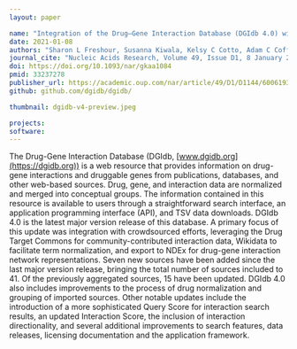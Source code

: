 ```yaml
---
layout: paper

name: "Integration of the Drug–Gene Interaction Database (DGIdb 4.0) with open crowdsource efforts"
date: 2021-01-08
authors: "Sharon L Freshour, Susanna Kiwala, Kelsy C Cotto, Adam C Coffman, Joshua F McMichael, Jonathan J Song, Malachi Griffith, Obi L Griffith, Alex H Wagner"
journal_cite: "Nucleic Acids Research, Volume 49, Issue D1, 8 January 2021, Pages D1144–D1151"
doi: https://doi.org/10.1093/nar/gkaa1084
pmid: 33237278
publisher_url: https://academic.oup.com/nar/article/49/D1/D1144/6006193
github: github.com/dgidb/dgidb/

thumbnail: dgidb-v4-preview.jpeg

projects:
software:
---
```

The Drug-Gene Interaction Database (DGIdb, [www.dgidb.org](https://dgidb.org)) is a web resource that provides information on drug-gene interactions and druggable genes from publications, databases, and other web-based sources. Drug, gene, and interaction data are normalized and merged into conceptual groups. The information contained in this resource is available to users through a straightforward search interface, an application programming interface (API), and TSV data downloads. DGIdb 4.0 is the latest major version release of this database. A primary focus of this update was integration with crowdsourced efforts, leveraging the Drug Target Commons for community-contributed interaction data, Wikidata to facilitate term normalization, and export to NDEx for drug-gene interaction network representations. Seven new sources have been added since the last major version release, bringing the total number of sources included to 41. Of the previously aggregated sources, 15 have been updated. DGIdb 4.0 also includes improvements to the process of drug normalization and grouping of imported sources. Other notable updates include the introduction of a more sophisticated Query Score for interaction search results, an updated Interaction Score, the inclusion of interaction directionality, and several additional improvements to search features, data releases, licensing documentation and the application framework.
